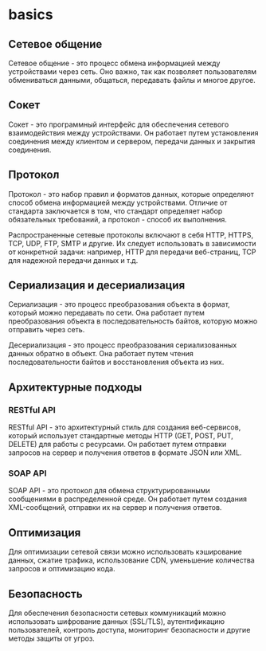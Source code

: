 # basics

## Сетевое общение

Сетевое общение - это процесс обмена информацией между устройствами через сеть. Оно важно, так как позволяет пользователям обмениваться данными, общаться, передавать файлы и многое другое.

## Сокет

Сокет - это программный интерфейс для обеспечения сетевого взаимодействия между устройствами. Он работает путем установления соединения между клиентом и сервером, передачи данных и закрытия соединения.

## Протокол

Протокол - это набор правил и форматов данных, которые определяют способ обмена информацией между устройствами. Отличие от стандарта заключается в том, что стандарт определяет набор обязательных требований, а протокол - способ их выполнения.

Распространенные сетевые протоколы включают в себя HTTP, HTTPS, TCP, UDP, FTP, SMTP и другие. Их следует использовать в зависимости от конкретной задачи: например, HTTP для передачи веб-страниц, TCP для надежной передачи данных и т.д.

## Сериализация и десериализация

Сериализация - это процесс преобразования объекта в формат, который можно передавать по сети. Она работает путем преобразования объекта в последовательность байтов, которую можно отправить через сеть.

Десериализация - это процесс преобразования сериализованных данных обратно в объект. Она работает путем чтения последовательности байтов и восстановления объекта из них.

## Архитектурные подходы

### RESTful API

RESTful API - это архитектурный стиль для создания веб-сервисов, который использует стандартные методы HTTP (GET, POST, PUT, DELETE) для работы с ресурсами. Он работает путем отправки запросов на сервер и получения ответов в формате JSON или XML.

### SOAP API

SOAP API - это протокол для обмена структурированными сообщениями в распределенной среде. Он работает путем создания XML-сообщений, отправки их на сервер и получения ответов.

## Оптимизация

Для оптимизации сетевой связи можно использовать кэширование данных, сжатие трафика, использование CDN, уменьшение количества запросов и оптимизацию кода.

## Безопасность

Для обеспечения безопасности сетевых коммуникаций можно использовать шифрование данных (SSL/TLS), аутентификацию пользователей, контроль доступа, мониторинг безопасности и другие методы защиты от угроз.
